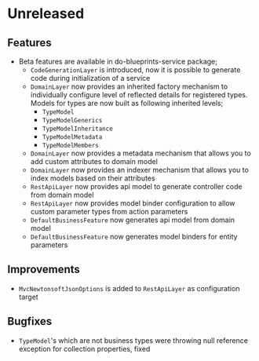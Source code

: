 # Unreleased

## Features

- Beta features are available in do-blueprints-service package;
  - `CodeGenerationLayer` is introduced, now it is possible to generate code
    during initialization of a service
  - `DomainLayer` now provides an inherited factory mechanism to individually
    configure level of reflected details for registered types. Models for types
    are now built as following inherited levels;
    - `TypeModel`
    - `TypeModelGenerics`
    - `TypeModelInheritance`
    - `TypeModelMetadata`
    - `TypeModelMembers`
  - `DomainLayer` now provides a metadata mechanism that allows you to add
    custom attributes to domain model
  - `DomainLayer` now provides an indexer mechanism that allows you to index
    models based on their attributes
  - `RestApiLayer` now provides api model to generate controller code from
    domain model
  - `RestApiLayer` now provides model binder configuration to allow custom
    parameter types from action parameters
  - `DefaultBusinessFeature` now generates api model from domain model
  - `DefaultBusinessFeature` now generates model binders for entity parameters

## Improvements

- `MvcNewtonsoftJsonOptions` is added to `RestApiLayer` as configuration target

## Bugfixes

- `TypeModel`'s which are not business types were throwing null reference
  exception for collection properties, fixed
